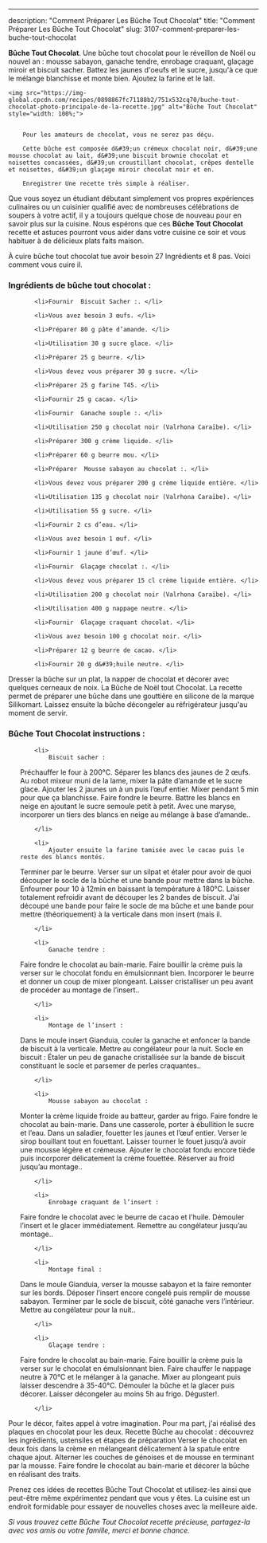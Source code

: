 ---
description: "Comment Préparer Les Bûche Tout Chocolat"
title: "Comment Préparer Les Bûche Tout Chocolat"
slug: 3107-comment-preparer-les-buche-tout-chocolat

<p>
	<strong>Bûche Tout Chocolat</strong>. 
	Une bûche tout chocolat pour le réveillon de Noël ou nouvel an : mousse sabayon, ganache tendre, enrobage craquant, glaçage miroir et biscuit sacher. Battez les jaunes d&#39;oeufs et le sucre, jusqu&#39;à ce que le mélange blanchisse et monte bien. Ajoutez la farine et le lait.
</p>
<p>
	
	<img src="https://img-global.cpcdn.com/recipes/0898867fc71188b2/751x532cq70/buche-tout-chocolat-photo-principale-de-la-recette.jpg" alt="Bûche Tout Chocolat" style="width: 100%;">
	
	
		Pour les amateurs de chocolat, vous ne serez pas déçu.
	
		Cette bûche est composée d&#39;un crémeux chocolat noir, d&#39;une mousse chocolat au lait, d&#39;une biscuit brownie chocolat et noisettes concassées, d&#39;un croustillant chocolat, crêpes dentelle et noisettes, d&#39;un glaçage miroir chocolat noir et en.
	
		Enregistrer Une recette très simple à réaliser.
	
</p>

Que vous soyez un étudiant débutant simplement vos propres expériences culinaires ou un cuisinier qualifié avec de nombreuses célébrations de soupers à votre actif, il y a toujours quelque chose de nouveau pour en savoir plus sur la cuisine. Nous espérons que ces <strong> Bûche Tout Chocolat </strong> recette et astuces pourront vous aider dans votre cuisine ce soir et vous habituer à de délicieux plats faits maison.

<!--inarticleads1-->

À cuire bûche tout chocolat tue avoir besoin 27 Ingrédients et 8 pas. Voici comment vous cuire il.

<h3>Ingrédients de bûche tout chocolat :</h3>

<ol>
	
		<li>Fournir  Biscuit Sacher :. </li>
	
		<li>Vous avez besoin 3 œufs. </li>
	
		<li>Préparer 80 g pâte d’amande. </li>
	
		<li>Utilisation 30 g sucre glace. </li>
	
		<li>Préparer 25 g beurre. </li>
	
		<li>Vous devez vous préparer 30 g sucre. </li>
	
		<li>Préparer 25 g farine T45. </li>
	
		<li>Fournir 25 g cacao. </li>
	
		<li>Fournir  Ganache souple :. </li>
	
		<li>Utilisation 250 g chocolat noir (Valrhona Caraïbe). </li>
	
		<li>Préparer 300 g crème liquide. </li>
	
		<li>Préparer 60 g beurre mou. </li>
	
		<li>Préparer  Mousse sabayon au chocolat :. </li>
	
		<li>Vous devez vous préparer 200 g crème liquide entière. </li>
	
		<li>Utilisation 135 g chocolat noir (Valrhona Caraïbe). </li>
	
		<li>Utilisation 55 g sucre. </li>
	
		<li>Fournir 2 cs d’eau. </li>
	
		<li>Vous avez besoin 1 œuf. </li>
	
		<li>Fournir 1 jaune d’œuf. </li>
	
		<li>Fournir  Glaçage chocolat :. </li>
	
		<li>Vous devez vous préparer 15 cl crème liquide entière. </li>
	
		<li>Utilisation 200 g chocolat noir (Valrhona Caraïbe). </li>
	
		<li>Utilisation 400 g nappage neutre. </li>
	
		<li>Fournir  Glaçage craquant chocolat. </li>
	
		<li>Vous avez besoin 100 g chocolat noir. </li>
	
		<li>Préparer 12 g beurre de cacao. </li>
	
		<li>Fournir 20 g d&#39;huile neutre. </li>
	
</ol>

Dresser la bûche sur un plat, la napper de chocolat et décorer avec quelques cerneaux de noix. La Bûche de Noël tout Chocolat. La recette permet de préparer une bûche dans une gouttière en silicone de la marque Silikomart. Laissez ensuite la bûche décongeler au réfrigérateur jusqu&#39;au moment de servir. 

<!--inarticleads2-->

<h3>Bûche Tout Chocolat instructions :</h3>

<ol>
	
		<li>
			Biscuit sacher :
Préchauffer le four à 200°C.
Séparer les blancs des jaunes de 2 œufs.
Au robot mixeur muni de la lame, mixer la pâte d’amande et le sucre glace.
Ajouter les 2 jaunes un à un puis l’œuf entier.
Mixer pendant 5 min pour que ça blanchisse.
Faire fondre le beurre.
Battre les blancs en neige en ajoutant le sucre semoule petit à petit.
Avec une maryse, incorporer un tiers des blancs en neige au mélange à base d’amande..
			
			
		</li>
	
		<li>
			Ajouter ensuite la farine tamisée avec le cacao puis le reste des blancs montés.
Terminer par le beurre.
Verser sur un silpat et étaler pour avoir de quoi découper le socle de la bûche et une bande pour mettre dans la bûche.
Enfourner pour 10 à 12min en baissant la température à 180°C.
Laisser totalement refroidir avant de découper les 2 bandes de biscuit.
J’ai découpé une bande pour faire le socle de ma bûche et une bande pour mettre (théoriquement) à la verticale dans mon insert (mais il.
			
			
		</li>
	
		<li>
			Ganache tendre :
Faire fondre le chocolat au bain-marie.
Faire bouillir la crème puis la verser sur le chocolat fondu en émulsionnant bien.
Incorporer le beurre et donner un coup de mixer plongeant.
Laisser cristalliser un peu avant de procéder au montage de l’insert..
			
			
		</li>
	
		<li>
			Montage de l’insert :
Dans le moule insert Gianduia, couler la ganache et enfoncer la bande de biscuit à la verticale.
Mettre au congélateur pour la nuit.
Socle en biscuit :
Étaler un peu de ganache cristallisée sur la bande de biscuit constituant le socle et parsemer de perles craquantes..
			
			
		</li>
	
		<li>
			Mousse sabayon au chocolat :
Monter la crème liquide froide au batteur, garder au frigo.
Faire fondre le chocolat au bain-marie.
Dans une casserole, porter à ébullition le sucre et l’eau.
Dans un saladier, fouetter les jaunes et l’œuf entier. Verser le sirop bouillant tout en fouettant. Laisser tourner le fouet jusqu’à avoir une mousse légère et crémeuse.
Ajouter le chocolat fondu encore tiède puis incorporer délicatement la crème fouettée.
Réserver au froid jusqu’au montage..
			
			
		</li>
	
		<li>
			Enrobage craquant de l’insert :

Faire fondre le chocolat avec le beurre de cacao et l&#39;huile.
Démouler l’insert et le glacer immédiatement.
Remettre au congélateur jusqu’au montage..
			
			
		</li>
	
		<li>
			Montage final :

Dans le moule Gianduia, verser la mousse sabayon et la faire remonter sur les bords.
Déposer l’insert encore congelé puis remplir de mousse sabayon.
Terminer par le socle de biscuit, côté ganache vers l’intérieur.
Mettre au congélateur pour la nuit..
			
			
		</li>
	
		<li>
			Glaçage tendre :

Faire fondre le chocolat au bain-marie.
Faire bouillir la crème puis la verser sur le chocolat en émulsionnant bien.
Faire chauffer le nappage neutre à 70°C et le mélanger à la ganache.
Mixer au plongeant puis laisser descendre à 35-40°C.
Démouler la bûche et la glacer puis décorer.
Laisser décongeler au moins 5h au frigo.
Déguster!.
			
			
		</li>
	
</ol>

Pour le décor, faites appel à votre imagination. Pour ma part, j&#39;ai réalisé des plaques en chocolat pour les deux. Recette Bûche au chocolat : découvrez les ingrédients, ustensiles et étapes de préparation Verser le chocolat en deux fois dans la crème en mélangeant délicatement à la spatule entre chaque ajout. Alterner les couches de génoises et de mousse en terminant par la mousse. Faire fondre le chocolat au bain-marie et décorer la bûche en réalisant des traits. 

<!--inarticleads1-->

<p>
Prenez ces idées de recettes Bûche Tout Chocolat et utilisez-les ainsi que peut-être même expérimentez pendant que vous y êtes. La cuisine est un endroit formidable pour essayer de nouvelles choses avec la meilleure aide.
</p>

<p>
<i>Si vous trouvez cette Bûche Tout Chocolat recette précieuse, partagez-la avec vos amis ou votre famille, merci et bonne chance.</i>
</p>

